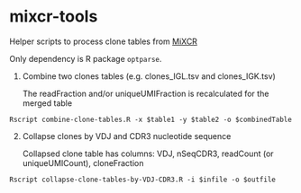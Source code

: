 # mixcr-tools

Helper scripts to process clone tables from [MiXCR](https://docs.milaboratories.com/)

Only dependency is R package `optparse`. 

1. Combine two clones tables (e.g. clones_IGL.tsv and clones_IGK.tsv)

     The readFraction and/or uniqueUMIFraction is recalculated for the merged table

```
Rscript combine-clone-tables.R -x $table1 -y $table2 -o $combinedTable
```

2. Collapse clones by VDJ and CDR3 nucleotide sequence 

     Collapsed clone table has columns: VDJ, nSeqCDR3, readCount (or uniqueUMICount), cloneFraction

```
Rscript collapse-clone-tables-by-VDJ-CDR3.R -i $infile -o $outfile
```
